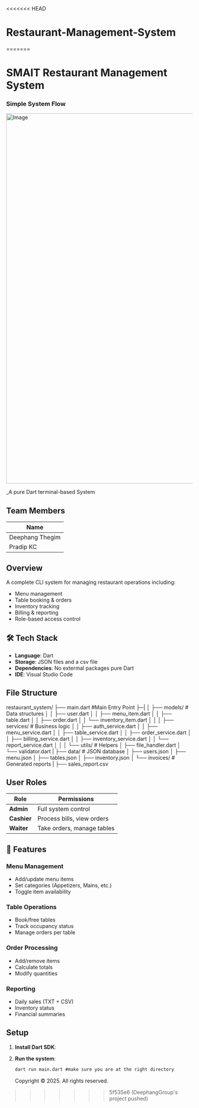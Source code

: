 <<<<<<< HEAD
# Restaurant-Management-System
=======
# SMAIT Restaurant Management System

### Simple System Flow

<img width="1000" height="1000" alt="Image" src="https://github.com/user-attachments/assets/91d91efe-e2f1-4df6-a545-676280c654b8" />

\_A pure Dart terminal-based System

## Team Members

| Name            |
| --------------- |
| Deephang Thegim |
| Pradip KC       |

## Overview

A complete CLI system for managing restaurant operations including:

- Menu management
- Table booking & orders
- Inventory tracking
- Billing & reporting
- Role-based access control

## 🛠️ Tech Stack

- **Language**: Dart
- **Storage**: JSON files and a csv file
- **Dependencies**: No extermal packages pure Dart
- **IDE**: Visual Studio Code

## File Structure

restaurant_system/
├── main.dart #Main Entry Point
├─|
│ ├── models/ # Data structures
│ │ ├── user.dart
│ │ ├── menu_item.dart
│ │ ├── table.dart
│ │ ├── order.dart
│ │ └── inventory_item.dart
│ │
│ ├── services/ # Business logic
│ │ ├── auth_service.dart
│ │ ├── menu_service.dart
│ │ ├── table_service.dart
│ │ ├── order_service.dart
│ │ ├── billing_service.dart
│ │ ├── inventory_service.dart
│ │ └── report_service.dart
│ │
│ └── utils/ # Helpers
│ ├── file_handler.dart
│ └── validator.dart
|
├── data/ # JSON database
│ ├── users.json
│ ├── menu.json
│ ├── tables.json
│ ├── inventory.json
│ └── invoices/ # Generated reports
| ├── sales_report.csv

## User Roles

| Role        | Permissions                |
| ----------- | -------------------------- |
| **Admin**   | Full system control        |
| **Cashier** | Process bills, view orders |
| **Waiter**  | Take orders, manage tables |

## 🚀 Features

### Menu Management

- Add/update menu items
- Set categories (Appetizers, Mains, etc.)
- Toggle item availability

### Table Operations

- Book/free tables
- Track occupancy status
- Manage orders per table

### Order Processing

- Add/remove items
- Calculate totals
- Modify quantities

### Reporting

- Daily sales (TXT + CSV)
- Inventory status
- Financial summaries

## Setup

1. **Install Dart SDK**:

2. **Run the system**:
   ```cmd
   dart run main.dart #make sure you are at the right directory
   ```
   Copyright © 2025. All rights reserved.
>>>>>>> 5f535e6 (DeephangGroup's project pushed)
